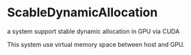 # ScableDynamicAllocation
a system support stable dynamic allocation in GPU via CUDA

This system use virtual memory space between host and GPU.
